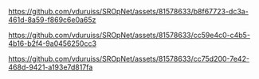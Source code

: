 
https://github.com/vduruiss/SROpNet/assets/81578633/b8f67723-dc3a-461d-8a59-f869c6e0a65z

https://github.com/vduruiss/SROpNet/assets/81578633/cc59e4c0-c4b5-4b16-b2f4-9a0456250cc3

https://github.com/vduruiss/SROpNet/assets/81578633/cc75d200-7e42-468d-9421-a193e7d817fa
